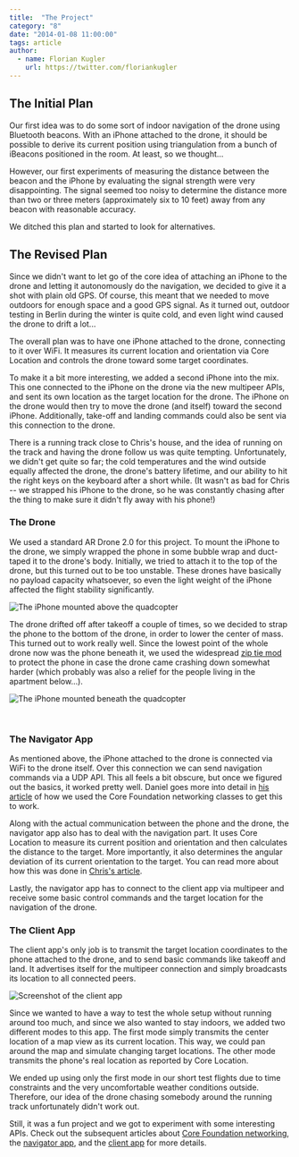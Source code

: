 ```yaml
---
title:  "The Project"
category: "8"
date: "2014-01-08 11:00:00"
tags: article
author:
  - name: Florian Kugler
    url: https://twitter.com/floriankugler
---
```


## The Initial Plan

Our first idea was to do some sort of indoor navigation of the drone using Bluetooth beacons. With an iPhone attached to the drone, it should be possible to derive its current position using triangulation from a bunch of iBeacons positioned in the room. At least, so we thought...

However, our first experiments of measuring the distance between the beacon and the iPhone by evaluating the signal strength were very disappointing. The signal seemed too noisy to determine the distance more than two or three meters (approximately six to 10 feet) away from any beacon with reasonable accuracy.

We ditched this plan and started to look for alternatives.


## The Revised Plan

Since we didn't want to let go of the core idea of attaching an iPhone to the drone and letting it autonomously do the navigation, we decided to give it a shot with plain old GPS. Of course, this meant that we needed to move outdoors for enough space and a good GPS signal. As it turned out, outdoor testing in Berlin during the winter is quite cold, and even light wind caused the drone to drift a lot...

The overall plan was to have one iPhone attached to the drone, connecting to it over WiFi. It measures its current location and orientation via Core Location and controls the drone toward some target coordinates.

To make it a bit more interesting, we added a second iPhone into the mix. This one connected to the iPhone on the drone via the new multipeer APIs, and sent its own location as the target location for the drone. The iPhone on the drone would then try to move the drone (and itself) toward the second iPhone. Additionally, take-off and landing commands could also be sent via this connection to the drone.

There is a running track close to Chris's house, and the idea of running on the track and having the drone follow us was quite tempting. Unfortunately, we didn't get quite so far; the cold temperatures and the wind outside equally affected the drone, the drone's battery lifetime, and our ability to hit the right keys on the keyboard after a short while. (It wasn't as bad for Chris -- we strapped his iPhone to the drone, so he was constantly chasing after the thing to make sure it didn't fly away with his phone!)


### The Drone

We used a standard AR Drone 2.0 for this project. To mount the iPhone to the drone, we simply wrapped the phone in some bubble wrap and duct-taped it to the drone's body. Initially, we tried to attach it to the top of the drone, but this turned out to be too unstable. These drones have basically no payload capacity whatsoever, so even the light weight of the iPhone affected the flight stability significantly.

![The iPhone mounted above the quadcopter](/images/issue-8/iphone-above.jpg)

The drone drifted off after takeoff a couple of times, so we decided to strap the phone to the bottom of the drone, in order to lower the center of mass. This turned out to work really well. Since the lowest point of the whole drone now was the phone beneath it, we used the widespread [zip tie mod](http://www.youtube.com/watch?v=wit3EmCo3Fs) to protect the phone in case the drone came crashing down somewhat harder (which probably was also a relief for the people living in the apartment below...).

![The iPhone mounted beneath the quadcopter](/images/issue-8/iphone-below.jpg)

&nbsp; 


### The Navigator App

As mentioned above, the iPhone attached to the drone is connected via WiFi to the drone itself. Over this connection we can send navigation commands via a UDP API. This all feels a bit obscure, but once we figured out the basics, it worked pretty well. Daniel goes more into detail in [his article](/issues/8-quadcopter/communicating-with-the-quadcopter/) of how we used the Core Foundation networking classes to get this to work.

Along with the actual communication between the phone and the drone, the navigator app also has to deal with the navigation part. It uses Core Location to measure its current position and orientation and then calculates the distance to the target. More importantly, it also determines the angular deviation of its current orientation to the target. You can read more about how this was done in [Chris's article](/issues/8-quadcopter/the-quadcopter-navigator-app/).

Lastly, the navigator app has to connect to the client app via multipeer and receive some basic control commands and the target location for the navigation of the drone.


### The Client App

The client app's only job is to transmit the target location coordinates to the phone attached to the drone, and to send basic commands like takeoff and land. It advertises itself for the multipeer connection and simply broadcasts its location to all connected peers.

![Screenshot of the client app](/images/issue-8/client-app.jpg)

Since we wanted to have a way to test the whole setup without running around too much, and since we also wanted to stay indoors, we added two different modes to this app. The first mode simply transmits the center location of a map view as its current location. This way, we could pan around the map and simulate changing target locations. The other mode transmits the phone's real location as reported by Core Location.

We ended up using only the first mode in our short test flights due to time constraints and the very uncomfortable weather conditions outside. Therefore, our idea of the drone chasing somebody around the running track unfortunately didn't work out. 

Still, it was a fun project and we got to experiment with some interesting APIs. Check out the subsequent articles about [Core Foundation networking](/issues/8-quadcopter/communicating-with-the-quadcopter/), the [navigator app](/issues/8-quadcopter/the-quadcopter-navigator-app/), and the [client app](/issue-8/the-quadcopter-client-app.html) for more details.













